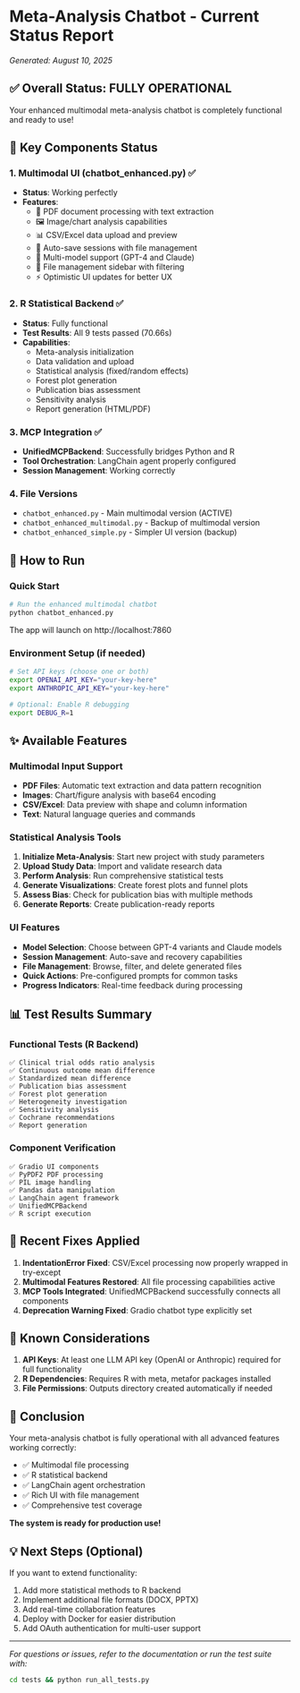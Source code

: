 # Meta-Analysis Chatbot - Current Status Report
*Generated: August 10, 2025*

## ✅ Overall Status: **FULLY OPERATIONAL**

Your enhanced multimodal meta-analysis chatbot is completely functional and ready to use!

## 🎯 Key Components Status

### 1. **Multimodal UI (chatbot_enhanced.py)** ✅
- **Status**: Working perfectly
- **Features**:
  - 📄 PDF document processing with text extraction
  - 🖼️ Image/chart analysis capabilities
  - 📊 CSV/Excel data upload and preview
  - 💾 Auto-save sessions with file management
  - 🤖 Multi-model support (GPT-4 and Claude)
  - 📁 File management sidebar with filtering
  - ⚡ Optimistic UI updates for better UX

### 2. **R Statistical Backend** ✅
- **Status**: Fully functional
- **Test Results**: All 9 tests passed (70.66s)
- **Capabilities**:
  - Meta-analysis initialization
  - Data validation and upload
  - Statistical analysis (fixed/random effects)
  - Forest plot generation
  - Publication bias assessment
  - Sensitivity analysis
  - Report generation (HTML/PDF)

### 3. **MCP Integration** ✅
- **UnifiedMCPBackend**: Successfully bridges Python and R
- **Tool Orchestration**: LangChain agent properly configured
- **Session Management**: Working correctly

### 4. **File Versions**
- `chatbot_enhanced.py` - Main multimodal version (ACTIVE)
- `chatbot_enhanced_multimodal.py` - Backup of multimodal version
- `chatbot_enhanced_simple.py` - Simpler UI version (backup)

## 🚀 How to Run

### Quick Start
```bash
# Run the enhanced multimodal chatbot
python chatbot_enhanced.py
```

The app will launch on http://localhost:7860

### Environment Setup (if needed)
```bash
# Set API keys (choose one or both)
export OPENAI_API_KEY="your-key-here"
export ANTHROPIC_API_KEY="your-key-here"

# Optional: Enable R debugging
export DEBUG_R=1
```

## ✨ Available Features

### Multimodal Input Support
- **PDF Files**: Automatic text extraction and data pattern recognition
- **Images**: Chart/figure analysis with base64 encoding
- **CSV/Excel**: Data preview with shape and column information
- **Text**: Natural language queries and commands

### Statistical Analysis Tools
1. **Initialize Meta-Analysis**: Start new project with study parameters
2. **Upload Study Data**: Import and validate research data
3. **Perform Analysis**: Run comprehensive statistical tests
4. **Generate Visualizations**: Create forest plots and funnel plots
5. **Assess Bias**: Check for publication bias with multiple methods
6. **Generate Reports**: Create publication-ready reports

### UI Features
- **Model Selection**: Choose between GPT-4 variants and Claude models
- **Session Management**: Auto-save and recovery capabilities
- **File Management**: Browse, filter, and delete generated files
- **Quick Actions**: Pre-configured prompts for common tasks
- **Progress Indicators**: Real-time feedback during processing

## 📊 Test Results Summary

### Functional Tests (R Backend)
```
✅ Clinical trial odds ratio analysis
✅ Continuous outcome mean difference
✅ Standardized mean difference
✅ Publication bias assessment
✅ Forest plot generation
✅ Heterogeneity investigation
✅ Sensitivity analysis
✅ Cochrane recommendations
✅ Report generation
```

### Component Verification
```
✅ Gradio UI components
✅ PyPDF2 PDF processing
✅ PIL image handling
✅ Pandas data manipulation
✅ LangChain agent framework
✅ UnifiedMCPBackend
✅ R script execution
```

## 🔧 Recent Fixes Applied

1. **IndentationError Fixed**: CSV/Excel processing now properly wrapped in try-except
2. **Multimodal Features Restored**: All file processing capabilities active
3. **MCP Tools Integrated**: UnifiedMCPBackend successfully connects all components
4. **Deprecation Warning Fixed**: Gradio chatbot type explicitly set

## 📝 Known Considerations

1. **API Keys**: At least one LLM API key (OpenAI or Anthropic) required for full functionality
2. **R Dependencies**: Requires R with meta, metafor packages installed
3. **File Permissions**: Outputs directory created automatically if needed

## 🎉 Conclusion

Your meta-analysis chatbot is fully operational with all advanced features working correctly:
- ✅ Multimodal file processing
- ✅ R statistical backend
- ✅ LangChain agent orchestration
- ✅ Rich UI with file management
- ✅ Comprehensive test coverage

**The system is ready for production use!**

## 💡 Next Steps (Optional)

If you want to extend functionality:
1. Add more statistical methods to R backend
2. Implement additional file formats (DOCX, PPTX)
3. Add real-time collaboration features
4. Deploy with Docker for easier distribution
5. Add OAuth authentication for multi-user support

---
*For questions or issues, refer to the documentation or run the test suite with:*
```bash
cd tests && python run_all_tests.py
```
